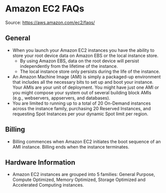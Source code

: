 # Amazon EC2 FAQs

Source: https://aws.amazon.com/ec2/faqs/

## General

* When you launch your Amazon EC2 instances you have the ability to store your root device data on Amazon EBS or the local instance store. 
	* By using Amazon EBS, data on the root device will persist independently from the lifetime of the instance. 
	* The local instance store only persists during the life of the instance. 
* An Amazon Machine Image (AMI) is simply a packaged-up environment that includes all the necessary bits to set up and boot your instance. Your AMIs are your unit of deployment. You might have just one AMI or you might compose your system out of several building block AMIs (e.g., webservers, appservers, and databases).
* You are limited to running up to a total of 20 On-Demand instances across the instance family, purchasing 20 Reserved Instances, and requesting Spot Instances per your dynamic Spot limit per region. 

## Billing

* Billing commences when Amazon EC2 initiates the boot sequence of an AMI instance. Billing ends when the instance terminates.

## Hardware Information

* Amazon EC2 instances are grouped into 5 families: General Purpose, Compute Optimized, Memory Optimized, Storage Optimized and Accelerated Computing instances.
	